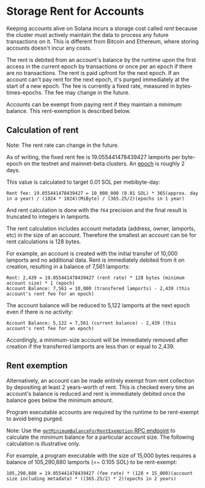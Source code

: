 # Storage Rent for Accounts

Keeping accounts alive on Solana incurs a storage cost called _rent_ because the cluster must actively maintain the data to process any future transactions on it. This is different from Bitcoin and Ethereum, where storing accounts doesn't incur any costs.

The rent is debited from an account's balance by the runtime upon the first access in the current epoch by transactions or once per an epoch if there are no transactions. The rent is paid upfront for the next epoch. If an account can't pay rent for the next epoch, it's purged immediately at the start of a new epoch. The fee is currently a fixed rate, measured in bytes-times-epochs. The fee may change in the future.

Accounts can be exempt from paying rent if they maintain a minimum balance. This rent-exemption is described below.

## Calculation of rent

Note: The rent rate can change in the future.

As of writing, the fixed rent fee is 19.055441478439427 lamports per byte-epoch on the testnet and mainnet-beta clusters. An [epoch](../terminology.md#epoch) is roughly 2 days.

This value is calculated to target 0.01 SOL per mebibyte-day:

```
Rent fee: 19.055441478439427 = 10_000_000 (0.01 SOL) * 365(approx. day in a year) / (1024 * 1024)(MiByte) / (365.25/2)(epochs in 1 year)
```
And rent calculation is done with the `f64` precision and the final result is truncated to integers in lamports.

The rent calculation includes account metadata (address, owner, lamports, etc) in the size of an account. Therefore the smallest an account can be for rent calculations is 128 bytes.

For example, an account is created with the initial transfer of 10,000 lamports and no additional data. Rent is immediately debited from it on creation, resulting in a balance of 7,561 lamports:


```
Rent: 2,439 = 19.055441478439427 (rent rate) * 128 bytes (minimum account size) * 1 (epoch)
Account Balance: 7,561 = 10,000 (transfered lamports) - 2,439 (this account's rent fee for an epoch)
```

The account balance will be reduced to 5,122 lamports at the next epoch even if there is no activity:

```
Account Balance: 5,122 = 7,561 (current balance) - 2,439 (this account's rent fee for an epoch)
```

Accordingly, a minimum-size account will be immediately removed after creation if the transferred lamports are less than or equal to 2,439.

## Rent exemption

Alternatively, an account can be made entirely exempt from rent collection by depositing at least 2 years-worth of rent. This is checked every time an account's balance is reduced and rent is immediately debited once the balance goes below the minimum amount.

Program executable accounts are required by the runtime to be rent-exempt to avoid being purged.

Note: Use the [`getMinimumBalanceForRentExemption` RPC endpoint](jsonrpc-api.md#getminimumbalanceforrentexemption) to calculate the minimum balance for a particular account size. The following calculation is illustrative only.

For example, a program executable with the size of 15,000 bytes requires a balance of 105,290,880 lamports (=~ 0.105 SOL) to be rent-exempt:

```
105,290,880 = 19.055441478439427 (fee rate) * (128 + 15_000)(account size including metadata) * ((365.25/2) * 2)(epochs in 2 years)
```
